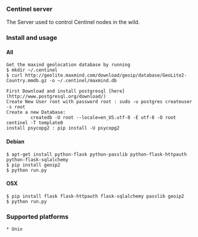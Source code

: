 ### Centinel server

The Server used to control Centinel nodes in the wild.

### Install and usage
#### All
    Get the maxind geolocation database by running 
	$ mkdir ~/.centinel
    $ curl http://geolite.maxmind.com/download/geoip/database/GeoLite2-Country.mmdb.gz -o ~/.centinel/maxmind.db

	First Download and install postgresql [here](http://www.postgresql.org/download/)
	Create New User root with password root : sudo -u postgres createuser -s root
	Create a new Database: 
	         createdb -U root --locale=en_US.utf-8 -E utf-8 -O root centinel -T template0
	install psycopg2 : pip install -U psycopg2
#### Debian
    $ apt-get install python-flask python-passlib python-flask-httpauth python-flask-sqlalchemy
    $ pip install geoip2
    $ python run.py

#### OSX
    $ pip install flask flask-httpauth flask-sqlalchemy passlib geoip2
    $ python run.py

### Supported platforms
    * Unix
